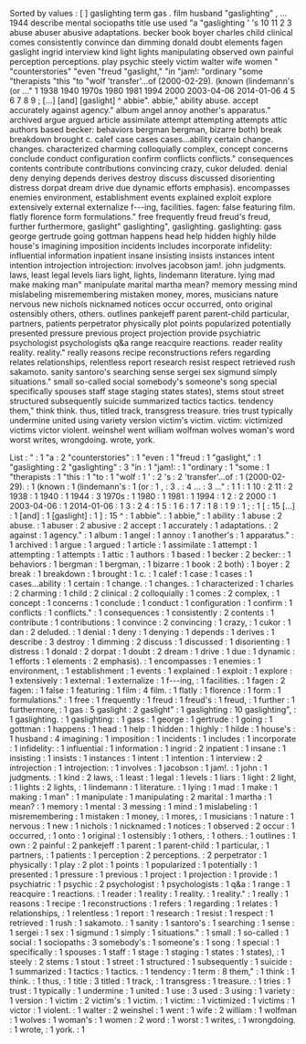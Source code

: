 Sorted by values :
[ ] gaslighting term gas . film husband "gaslighting" , ... 1944 describe mental sociopaths title use used "a "gaslighting ' 's 10 11 2 3 abuse abuser abusive adaptations. becker book boyer charles child clinical comes consistently convince dan dimming donald doubt elements fagen gaslight ingrid interview kind light lights manipulating observed own painful perception perceptions. play psychic steely victim walter wife women " "counterstories" "even "freud "gaslight," "in "jam!: "ordinary "some "therapists "this "to "wolf 'transfer'...of (2000-02-29). (known (lindemann's (or ..." 1 1938 1940 1970s 1980 1981 1994 2000 2003-04-06 2014-01-06 4 5 6 7 8 9 ; [...] [and] [gaslight] ^ abbie". abbie," ability abuse. accept accurately against agency." album angel annoy another's apparatus." archived argue argued article assimilate attempt attempting attempts attic authors based becker: behaviors bergman bergman, bizarre both) break breakdown brought c. calef case cases cases...ability certain change. changes. characterized charming colloquially complex, concept concerns conclude conduct configuration confirm conflicts conflicts." consequences contents contribute contributions convincing crazy, cukor deluded. denial deny denying depends derives destroy discuss discussed disorienting distress dorpat dream drive due dynamic efforts emphasis). encompasses enemies environment, establishment events explained exploit explore extensively external externalize f---ing, facilities. fagen: false featuring film. flatly florence form formulations." free frequently freud freud's freud, further furthermore, gaslight" gaslighting", gaslighting. gaslighting: gass george gertrude going gottman happens head help hidden highly hilde house's imagining imposition incidents includes incorporate infidelity: influential information inpatient insane insisting insists instances intent intention introjection introjection: involves jacobson jam!. john judgments. laws, least legal levels liars light, lights, lindemann literature. lying mad make making man" manipulate marital martha mean? memory messing mind mislabeling misremembering mistaken money, mores, musicians nature nervous new nichols nicknamed notices occur occurred, onto original ostensibly others, others. outlines pankejeff parent parent-child particular, partners, patients perpetrator physically plot points popularized potentially presented pressure previous project projection provide psychiatric psychologist psychologists q&a range reacquire reactions. reader reality reality. reality." really reasons recipe reconstructions refers regarding relates relationships, relentless report research resist respect retrieved rush sakamoto. sanity santoro's searching sense sergei sex sigmund simply situations." small so-called social somebody's someone's song special specifically spouses staff stage staging states states), stems stout street structured subsequently suicide summarized tactics tactics. tendency them," think think. thus, titled track, transgress treasure. tries trust typically undermine united using variety version victim's victim. victim: victimized victims victor violent. weinshel went william wolfman wolves woman's word worst writes, wrongdoing. wrote, york. 

List :
" : 1
"a : 2
"counterstories" : 1
"even : 1
"freud : 1
"gaslight," : 1
"gaslighting : 2
"gaslighting" : 3
"in : 1
"jam!: : 1
"ordinary : 1
"some : 1
"therapists : 1
"this : 1
"to : 1
"wolf : 1
' : 2
's : 2
'transfer'...of : 1
(2000-02-29). : 1
(known : 1
(lindemann's : 1
(or : 1
, : 3
. : 4
... : 3
..." : 1
1 : 1
10 : 2
11 : 2
1938 : 1
1940 : 1
1944 : 3
1970s : 1
1980 : 1
1981 : 1
1994 : 1
2 : 2
2000 : 1
2003-04-06 : 1
2014-01-06 : 1
3 : 2
4 : 1
5 : 1
6 : 1
7 : 1
8 : 1
9 : 1
; : 1
[ : 15
[...] : 1
[and] : 1
[gaslight] : 1
] : 15
^ : 1
abbie". : 1
abbie," : 1
ability : 1
abuse : 2
abuse. : 1
abuser : 2
abusive : 2
accept : 1
accurately : 1
adaptations. : 2
against : 1
agency." : 1
album : 1
angel : 1
annoy : 1
another's : 1
apparatus." : 1
archived : 1
argue : 1
argued : 1
article : 1
assimilate : 1
attempt : 1
attempting : 1
attempts : 1
attic : 1
authors : 1
based : 1
becker : 2
becker: : 1
behaviors : 1
bergman : 1
bergman, : 1
bizarre : 1
book : 2
both) : 1
boyer : 2
break : 1
breakdown : 1
brought : 1
c. : 1
calef : 1
case : 1
cases : 1
cases...ability : 1
certain : 1
change. : 1
changes. : 1
characterized : 1
charles : 2
charming : 1
child : 2
clinical : 2
colloquially : 1
comes : 2
complex, : 1
concept : 1
concerns : 1
conclude : 1
conduct : 1
configuration : 1
confirm : 1
conflicts : 1
conflicts." : 1
consequences : 1
consistently : 2
contents : 1
contribute : 1
contributions : 1
convince : 2
convincing : 1
crazy, : 1
cukor : 1
dan : 2
deluded. : 1
denial : 1
deny : 1
denying : 1
depends : 1
derives : 1
describe : 3
destroy : 1
dimming : 2
discuss : 1
discussed : 1
disorienting : 1
distress : 1
donald : 2
dorpat : 1
doubt : 2
dream : 1
drive : 1
due : 1
dynamic : 1
efforts : 1
elements : 2
emphasis). : 1
encompasses : 1
enemies : 1
environment, : 1
establishment : 1
events : 1
explained : 1
exploit : 1
explore : 1
extensively : 1
external : 1
externalize : 1
f---ing, : 1
facilities. : 1
fagen : 2
fagen: : 1
false : 1
featuring : 1
film : 4
film. : 1
flatly : 1
florence : 1
form : 1
formulations." : 1
free : 1
frequently : 1
freud : 1
freud's : 1
freud, : 1
further : 1
furthermore, : 1
gas : 5
gaslight : 2
gaslight" : 1
gaslighting : 10
gaslighting", : 1
gaslighting. : 1
gaslighting: : 1
gass : 1
george : 1
gertrude : 1
going : 1
gottman : 1
happens : 1
head : 1
help : 1
hidden : 1
highly : 1
hilde : 1
house's : 1
husband : 4
imagining : 1
imposition : 1
incidents : 1
includes : 1
incorporate : 1
infidelity: : 1
influential : 1
information : 1
ingrid : 2
inpatient : 1
insane : 1
insisting : 1
insists : 1
instances : 1
intent : 1
intention : 1
interview : 2
introjection : 1
introjection: : 1
involves : 1
jacobson : 1
jam!. : 1
john : 1
judgments. : 1
kind : 2
laws, : 1
least : 1
legal : 1
levels : 1
liars : 1
light : 2
light, : 1
lights : 2
lights, : 1
lindemann : 1
literature. : 1
lying : 1
mad : 1
make : 1
making : 1
man" : 1
manipulate : 1
manipulating : 2
marital : 1
martha : 1
mean? : 1
memory : 1
mental : 3
messing : 1
mind : 1
mislabeling : 1
misremembering : 1
mistaken : 1
money, : 1
mores, : 1
musicians : 1
nature : 1
nervous : 1
new : 1
nichols : 1
nicknamed : 1
notices : 1
observed : 2
occur : 1
occurred, : 1
onto : 1
original : 1
ostensibly : 1
others, : 1
others. : 1
outlines : 1
own : 2
painful : 2
pankejeff : 1
parent : 1
parent-child : 1
particular, : 1
partners, : 1
patients : 1
perception : 2
perceptions. : 2
perpetrator : 1
physically : 1
play : 2
plot : 1
points : 1
popularized : 1
potentially : 1
presented : 1
pressure : 1
previous : 1
project : 1
projection : 1
provide : 1
psychiatric : 1
psychic : 2
psychologist : 1
psychologists : 1
q&a : 1
range : 1
reacquire : 1
reactions. : 1
reader : 1
reality : 1
reality. : 1
reality." : 1
really : 1
reasons : 1
recipe : 1
reconstructions : 1
refers : 1
regarding : 1
relates : 1
relationships, : 1
relentless : 1
report : 1
research : 1
resist : 1
respect : 1
retrieved : 1
rush : 1
sakamoto. : 1
sanity : 1
santoro's : 1
searching : 1
sense : 1
sergei : 1
sex : 1
sigmund : 1
simply : 1
situations." : 1
small : 1
so-called : 1
social : 1
sociopaths : 3
somebody's : 1
someone's : 1
song : 1
special : 1
specifically : 1
spouses : 1
staff : 1
stage : 1
staging : 1
states : 1
states), : 1
steely : 2
stems : 1
stout : 1
street : 1
structured : 1
subsequently : 1
suicide : 1
summarized : 1
tactics : 1
tactics. : 1
tendency : 1
term : 8
them," : 1
think : 1
think. : 1
thus, : 1
title : 3
titled : 1
track, : 1
transgress : 1
treasure. : 1
tries : 1
trust : 1
typically : 1
undermine : 1
united : 1
use : 3
used : 3
using : 1
variety : 1
version : 1
victim : 2
victim's : 1
victim. : 1
victim: : 1
victimized : 1
victims : 1
victor : 1
violent. : 1
walter : 2
weinshel : 1
went : 1
wife : 2
william : 1
wolfman : 1
wolves : 1
woman's : 1
women : 2
word : 1
worst : 1
writes, : 1
wrongdoing. : 1
wrote, : 1
york. : 1
